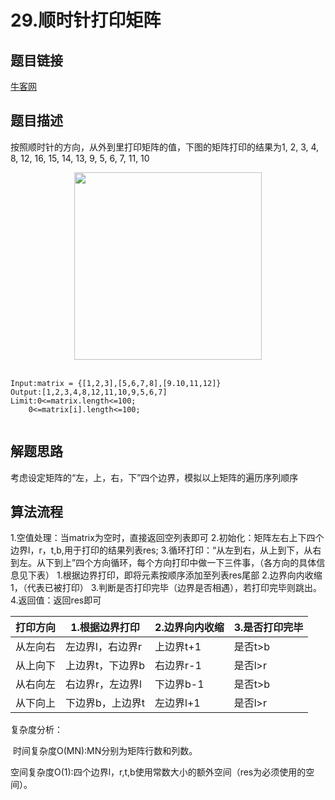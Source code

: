 # 29.顺时针打印矩阵

## 题目链接

[牛客网](https://www.nowcoder.com/practice/9b4c81a02cd34f76be2659fa0d54342a?tpId=13&tqId=11172&tPage=1&rp=1&ru=/ta/coding-interviews&qru=/ta/coding-interviews/question-ranking&from=cyc_github)

## 题目描述
按照顺时针的方向，从外到里打印矩阵的值，下图的矩阵打印的结果为1, 2, 3, 4, 8, 12, 16, 15, 14, 13, 9, 5, 6, 7, 11, 10

<div align="center"> <img src="https://cs-notes-1256109796.cos.ap-guangzhou.myqcloud.com/image-20201104010349296.png" width="300px"> </div><br>

```
Input:matrix = {[1,2,3],[5,6,7,8],[9.10,11,12]}
Output:[1,2,3,4,8,12,11,10,9,5,6,7]
Limit:0<=matrix.length<=100;
	0<=matrix[i].length<=100;
	
```
## 解题思路
考虑设定矩阵的“左，上，右，下”四个边界，模拟以上矩阵的遍历序列顺序

## 算法流程
1.空值处理：当matrix为空时，直接返回空列表即可
2.初始化：矩阵左右上下四个边界l，r，t,b,用于打印的结果列表res;
3.循环打印：“从左到右，从上到下，从右到左。从下到上”四个方向循环，每个方向打印中做一下三件事，（各方向的具体信息见下表）
	1.根据边界打印，即将元素按顺序添加至列表res尾部
	2.边界向内收缩1，（代表已被打印）
	3.判断是否打印完毕（边界是否相遇），若打印完毕则跳出。
	4.返回值：返回res即可

| 打印方向 | 1.根据边界打印   | 2.边界向内收缩 | 3.是否打印完毕 |
| -------- | ---------------- | -------------- | -------------- |
| 从左向右 | 左边界l，右边界r | 上边界t+1      | 是否t>b        |
| 从上向下 | 上边界t，下边界b | 右边界r-1      | 是否l>r        |
| 从右向左 | 右边界r，左边界l | 下边界b-1      | 是否t>b        |
| 从下向上 | 下边界b，上边界t | 左边界l+1      | 是否l>r        |

复杂度分析：

​	时间复杂度O(MN):MN分别为矩阵行数和列数。

​    空间复杂度O(1):四个边界l，r,t,b使用常数大小的额外空间（res为必须使用的空间）。
